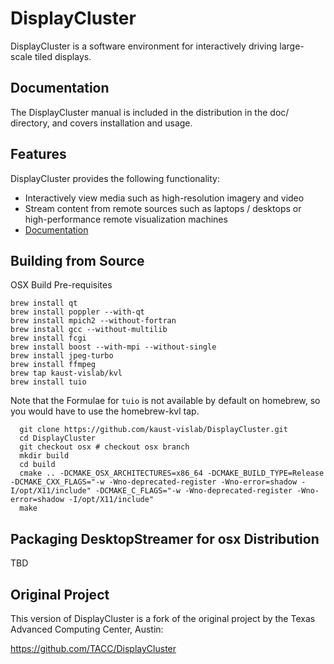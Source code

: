 # DisplayCluster

DisplayCluster is a software environment for interactively driving large-scale tiled displays. 

## Documentation

The DisplayCluster manual is included in the distribution in the doc/ directory, and covers installation and usage.

## Features

DisplayCluster provides the following functionality:
* Interactively view media such as high-resolution imagery and video
* Stream content from remote sources such as laptops / desktops or high-performance remote visualization machines
* [Documentation](http://bluebrain.github.io/DisplayCluster-0.4/index.html)

## Building from Source
OSX Build Pre-requisites

```
brew install qt
brew install poppler --with-qt
brew install mpich2 --without-fortran
brew install gcc --without-multilib
brew install fcgi
brew install boost --with-mpi --without-single
brew install jpeg-turbo
brew install ffmpeg
brew tap kaust-vislab/kvl
brew install tuio
```

Note that the Formulae for `tuio` is not available by default on homebrew, so you would have to use the homebrew-kvl tap.



```
  git clone https://github.com/kaust-vislab/DisplayCluster.git
  cd DisplayCluster
  git checkout osx # checkout osx branch
  mkdir build
  cd build
  cmake .. -DCMAKE_OSX_ARCHITECTURES=x86_64 -DCMAKE_BUILD_TYPE=Release -DCMAKE_CXX_FLAGS="-w -Wno-deprecated-register -Wno-error=shadow -I/opt/X11/include" -DCMAKE_C_FLAGS="-w -Wno-deprecated-register -Wno-error=shadow -I/opt/X11/include" 
  make
```

## Packaging DesktopStreamer for osx Distribution

TBD

## Original Project

This version of DisplayCluster is a fork of the original project by the Texas Advanced Computing Center, Austin:

https://github.com/TACC/DisplayCluster




